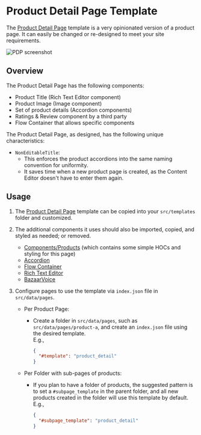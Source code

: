 # Product Detail Page Template

The [Product Detail
Page](https://github.com/johnsonandjohnson/Bodiless-JS/blob/main/sites/test-site/src/templates/product_detail.jsx)
template is a very opinionated version of a product page. It can easily be changed or re-designed to
meet your site requirements.

![PDP screenshot](../assets/pdp.jpg "PDP screenshot")

## Overview

The Product Detail Page has the following components:

* Product Title (Rich Text Editor component)
* Product Image (Image component)
* Set of product details (Accordion components)
* Ratings & Review component by a third party
* Flow Container that allows specific components

The Product Detail Page, as designed, has the following unique characteristics:

* `NonEditableTitle`:
  * This enforces the product accordions into the same naming convention for uniformity.
  * It saves time when a new product page is created, as the Content Editor doesn't have to enter
    them again.

## Usage

01. The [Product Detail
    Page](https://github.com/johnsonandjohnson/Bodiless-JS/blob/main/sites/test-site/src/templates/product_detail.jsx)
    template can be copied into your `src/templates` folder and customized.

01. The additional components it uses should also be imported, copied, and styled as needed; or
    removed.
    * [Components/Products](https://github.com/johnsonandjohnson/Bodiless-JS/blob/main/sites/test-site/src/components/Product/index.tsx)
      (which contains some simple HOCs and styling for this page)
    * [Accordion](/Components/SingleAccordion)
    * [Flow Container](/Components/FlowContainer/)
    * [Rich Text Editor](/Components/Editors/RichText)
    * [BazaarVoice](/Components/Bv)

01. Configure pages to use the template via `index.json` file in `src/data/pages`.
    * Per Product Page:
      * Create a folder in `src/data/pages`, such as `src/data/pages/product-a`, and create an
        `index.json` file using the desired template.  
        E.g.,

        ```json
        {
          "#template": "product_detail"
        }
        ```

    * Per Folder with sub-pages of products:
      * If you plan to have a folder of products, the suggested pattern is to set a
        `#subpage_template` in the parent folder, and all new products created in the folder will
        use this template by default.  
        E.g.,

        ```json
        {
          "#subpage_template": "product_detail"
        }
        ```
